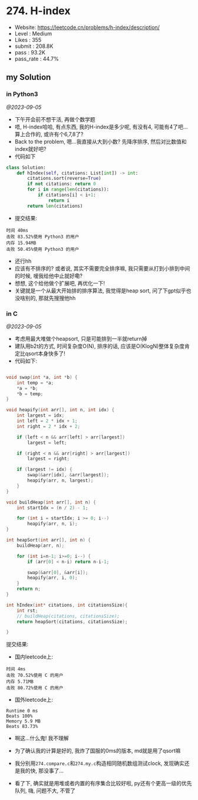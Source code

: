 
# 274. H-index

+ Website: https://leetcode.cn/problems/h-index/description/
+ Level : Medium
+ Likes : 355
+ submit : 208.8K
+ pass : 93.2K
+ pass_rate : 44.7%

## my Solution

### in Python3

*@2023-09-05*

+ 下午开会前不想干活, 再做个数学题
+ 唔, H-index哈哈, 有点东西, 我的H-index是多少呢, 有没有4, 可能有4了吧...算上合作的, 或许有个6,7,8了?
+ Back to the problem, 嗯...我直接从大到小数? 先降序排序, 然后对比数值和index就好吧?
+ 代码如下

```python
class Solution:
    def hIndex(self, citations: List[int]) -> int:
        citations.sort(reverse=True)
        if not citations: return 0
        for i in range(len(citations)):
            if citations[i] < i+1:
                return i
        return len(citations)
```

+ 提交结果:

```
时间 40ms
击败 83.52%使用 Python3 的用户
内存 15.94MB
击败 50.45%使用 Python3 的用户
```

+ 还行hh
+ 应该有不排序的? 或者说, 其实不需要完全排序嘛, 我只需要从打到小排到中间的时候, 嗳我给他中止就好嘞?
+ 想想, 这个给他做个扩展吧, 再优化一下!
+ 关键就是一个从最大开始排的排序算法, 我觉得是heap sort, 问了下gpt似乎也没啥别的, 那就先搜搜他hh
  
### in C

*@2023-09-05*

+ 考虑用最大堆做个heapsort, 只是可能排到一半就return掉
+ 建队用b2t的方式, 时间复杂度O(N), 排序的话, 应该是O(KlogN)整体复杂度肯定比qsort本身快多了!
+ 代码如下:

```C

void swap(int *a, int *b) {
    int temp = *a;
    *a = *b;
    *b = temp;
}

void heapify(int arr[], int n, int idx) {
    int largest = idx; 
    int left = 2 * idx + 1; 
    int right = 2 * idx + 2; 

    if (left < n && arr[left] > arr[largest])
        largest = left;

    if (right < n && arr[right] > arr[largest])
        largest = right;

    if (largest != idx) {
        swap(&arr[idx], &arr[largest]);
        heapify(arr, n, largest);
    }
}

void buildHeap(int arr[], int n) {
    int startIdx = (n / 2) - 1;

    for (int i = startIdx; i >= 0; i--)
        heapify(arr, n, i);
}

int heapSort(int arr[], int n) {
    buildHeap(arr, n);

    for (int i=n-1; i>=0; i--) {
        if (arr[0] < n-i) return n-i-1;

        swap(&arr[0], &arr[i]);
        heapify(arr, i, 0);
    }
    return n;
}

int hIndex(int* citations, int citationsSize){
    int rst;
    // buildHeap(citations, citationsSize);
    return heapSort(citations, citationsSize);

}
```

提交结果:

+ 国内leetcode上:
```
时间 4ms
击败 70.52%使用 C 的用户
内存 5.71MB
击败 80.72%使用 C 的用户
```
+ 国外leetcode上:
```
Runtime 0 ms
Beats 100%
Memory 5.9 MB
Beats 83.73%
```
+ 啊这...什么鬼! 我不理解
+ 为了确认我的计算是好的, 我炸了国服的0ms的版本, md就是用了qsort嘛
+ 我分别用`274.compare.c`和`274.my.c`构造相同随机数组测试clock, 发现确实还是我的快, 那没事了...

+ 看了下, 确实就是用堆或者内置的有序集合比较好啦, py还有个更高一级的优先队列, 嗨, 问题不大, 不管了